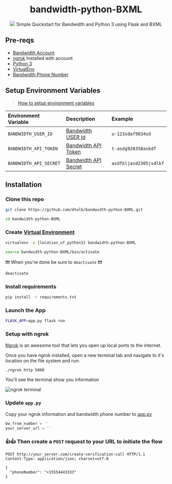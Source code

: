 <div align="center">

# bandwidth-python-BXML

<img src="https://s3.amazonaws.com/bwdemos/BW_Voice.png"/>
Simple Quickstart for Bandwidth and Python 3 using Flask and BXML
</div>

## Pre-reqs

* [Bandwidth Account](http://dev.bandwidth.com)
* [ngrok](https://ngrok.com/) Installed with account
* [Python 3](https://www.python.org/downloads/)
* [VirtualEnv](http://docs.python-guide.org/en/latest/dev/virtualenvs/)
* [Bandwidth Phone Number](http://dev.bandwidth.com/howto/buytn.html)

## Setup Environment Variables

> [How to setup environment variables](https://www.schrodinger.com/kb/1842)

| Environment Variable   | Description                                                    | Example                |
|:-----------------------|:---------------------------------------------------------------|:-----------------------|
| `BANDWIDTH_USER_ID`    | [Bandwidth USER Id](http://dev.bandwidth.com/security.html)    | `u-123sdaf9834sd`      |
| `BANDWIDTH_API_TOKEN`  | [Bandwidth API Token](http://dev.bandwidth.com/security.html)  | `t-asdg920358askdf`    |
| `BANDWIDTH_API_SECRET` | [Bandwidth API Secret](http://dev.bandwidth.com/security.html) | `asdfkljasd2305jsdlkf` |

## Installation

### Clone this repo

```bash
git clone https://github.com/dtolb/bandwidth-python-BXML.git

cd bandwidth-python-BXML
```


### Create [Virtual Environment](http://docs.python-guide.org/en/latest/dev/virtualenvs/)

```bash
virtualenv -p {location_of_python3} bandwidth-python-BXML

source bandwidth-python-BXML/bin/activate
```

❗❗❗ When you're done be sure to `deactivate` ❗❗❗

```bash
deactivate
```

### Install requirements

```bash
pip install -r requirements.txt
```

### Launch the App

```bash
FLASK_APP=app.py flask run
```

### Setup with ngrok

[Ngrok](https://ngrok.com) is an awesome tool that lets you open up local ports to the internet.

Once you have ngrok installed, open a new terminal tab and navigate to it's location on the file system and run:

```bash
./ngrok http 5000
```

You'll see the terminal show you information

![ngrok terminal](https://s3.amazonaws.com/bw-demo/ngrok_terminal.png)

### Update `app.py`

Copy your ngrok information and bandwidth phone number to [app.py](app.py)

```python
bw_from_number = ''
your_server_url = ''
```

### 👍👍 Then create a `POST` request to your URL to initiate the flow

```http
POST http://your_server.com/create-verification-call HTTP/1.1
Content-Type: application/json; charset=utf-8

{
  "phoneNumber": "+15554443333"
}
```

